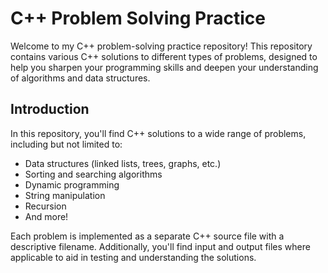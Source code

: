 # C++ Problem Solving Practice

Welcome to my C++ problem-solving practice repository! This repository contains various C++ solutions to different types of problems, designed to help you sharpen your programming skills and deepen your understanding of algorithms and data structures.

## Introduction

In this repository, you'll find C++ solutions to a wide range of problems, including but not limited to:

- Data structures (linked lists, trees, graphs, etc.)
- Sorting and searching algorithms
- Dynamic programming
- String manipulation
- Recursion
- And more!

Each problem is implemented as a separate C++ source file with a descriptive filename. Additionally, you'll find input and output files where applicable to aid in testing and understanding the solutions.
